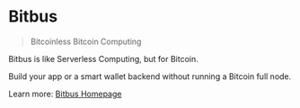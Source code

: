 # Bitbus

> Bitcoinless Bitcoin Computing

Bitbus is like Serverless Computing, but for Bitcoin.

Build your app or a smart wallet backend without running a Bitcoin full node.

Learn more: [Bitbus Homepage](https://bitbus.network)
